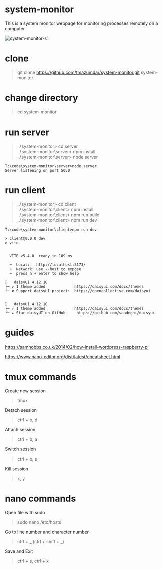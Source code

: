 # system-monitor
This is a system monitor webpage for monitoring processes remotely on a computer

![system-monitor-s1](https://github.com/user-attachments/assets/a9553c5d-9e17-4a12-b5ca-1ee31fcb1590)


# clone 
> git clone https://github.com/tmazumdar/system-monitor.git system-monitor

# change directory
> cd system-monitor

# run server
> ..\system-monitor> cd server  
> ..\system-monitor\server> npm install  
> ..\system-monitor\server> node server

```
T:\code\system-monitor\server>node server
Server listening on port 5050
```

# run client
> ..\system-monitor> cd client  
> ..\system-monitor\client> npm install  
> ..\system-monitor\client> npm run build  
> ..\system-monitor\client> npm run dev  

```
T:\code\system-monitor\client>npm run dev

> client@0.0.0 dev
> vite


  VITE v5.4.0  ready in 189 ms

  ➜  Local:   http://localhost:5173/
  ➜  Network: use --host to expose
  ➜  press h + enter to show help

🌼   daisyUI 4.12.10
├─ ✔︎ 1 theme added             https://daisyui.com/docs/themes
╰─ ❤︎ Support daisyUI project:  https://opencollective.com/daisyui


🌼   daisyUI 4.12.10
├─ ✔︎ 1 theme added             https://daisyui.com/docs/themes
╰─ ★ Star daisyUI on GitHub     https://github.com/saadeghi/daisyui
```

# guides
https://samhobbs.co.uk/2014/02/how-install-wordpress-raspberry-pi

https://www.nano-editor.org/dist/latest/cheatsheet.html

# tmux commands
Create new session
> tmux

Detach session
> ctrl + b, d

Attach session
> ctrl + b, a

Switch session
> ctrl + b, s

Kill session
> x, y

# nano commands
Open file with sudo
> sudo nano /etc/hosts

Go to line number and character number
> ctrl + _ (ctrl + shift + _)

Save and Exit
> ctrl + s, ctrl + x


